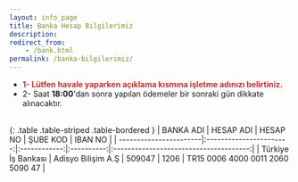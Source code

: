 ```yaml
---
layout: info_page
title: Banka Hesap Bilgilerimiz
description: 
redirect_from:
    - /bank.html
permalink: /banka-bilgilerimiz/
---
```



* <span style="color: #c6312f">**1- Lütfen havale yaparken açıklama kısmına işletme adınızı belirtiniz.**</span>
* 2- Saat **18:00**'dan sonra yapılan ödemeler bir sonraki gün dikkate alınacaktır.
<br /><br />

{: .table .table-striped .table-bordered }
| BANKA ADI              | HESAP ADI               | HESAP NO     | ŞUBE KOD   | IBAN NO                                |
| -----------------------|:-----------------------:|:------------:|:----------:|:--------------------------------------:|
| Türkiye İş Bankası     | Adisyo Bilişim A.Ş      | 509047       | 1206       | TR15 0006 4000 0011 2060 5090 47       |